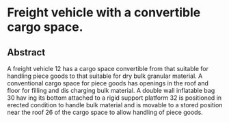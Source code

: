 # Freight vehicle with a convertible cargo space.

## Abstract
A freight vehicle 12 has a cargo space convertible from that suitable for handling piece goods to that suitable for dry bulk granular material. A conventional cargo space for piece goods has openings in the roof and floor for filling and dis charging bulk material. A double wall inflatable bag 30 hav ing its bottom attached to a rigid support platform 32 is positioned in erected condition to handle bulk material and is movable to a stored position near the roof 26 of the cargo space to allow handling of piece goods.